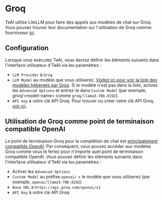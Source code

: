 

# Groq

TeAI utilise LiteLLM pour faire des appels aux modèles de chat sur Groq. Vous pouvez trouver leur documentation sur l'utilisation de Groq comme fournisseur [ici](https://docs.litellm.ai/docs/providers/groq).

## Configuration

Lorsque vous exécutez TeAI, vous devrez définir les éléments suivants dans l'interface utilisateur d'TeAI via les paramètres :
* `LLM Provider` à `Groq`
* `LLM Model` au modèle que vous utiliserez. [Visitez ici pour voir la liste des modèles hébergés par Groq](https://console.groq.com/docs/models). Si le modèle n'est pas dans la liste, activez les `Advanced Options` et entrez-le dans `Custom Model` (par exemple, groq/&lt;model-name&gt; comme `groq/llama3-70b-8192`).
* `API key` à votre clé API Groq. Pour trouver ou créer votre clé API Groq, [voir ici](https://console.groq.com/keys).



## Utilisation de Groq comme point de terminaison compatible OpenAI

Le point de terminaison Groq pour la complétion de chat est [principalement compatible OpenAI](https://console.groq.com/docs/openai). Par conséquent, vous pouvez accéder aux modèles Groq comme vous le feriez pour n'importe quel point de terminaison compatible OpenAI. Vous pouvez définir les éléments suivants dans l'interface utilisateur d'TeAI via les paramètres :
* Activer les `Advanced Options`
* `Custom Model` au préfixe `openai/` + le modèle que vous utiliserez (par exemple, `openai/llama3-70b-8192`)
* `Base URL` à `https://api.groq.com/openai/v1`
* `API Key` à votre clé API Groq
